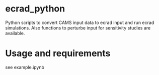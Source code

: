 # ecrad_python

Python scripts to convert CAMS input data to ecrad input and run ecrad simulations. Also functions to perturbe input for sensitivity studies are available.

# Usage and requirements
see example.ipynb